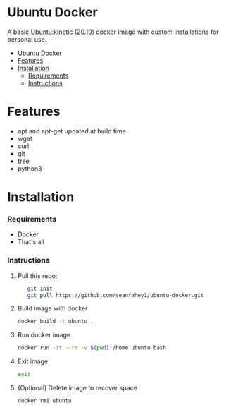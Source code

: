 # Ubuntu Docker


A basic [Ubuntu:kinetic (20.10)](https://hub.docker.com/_/ubuntu/tags) docker image with custom installations for personal use.
- [Ubuntu Docker](#Ubuntu-Docker)
- [Features](#Features)
- [Installation](#Installation)
  - [Requirements](#Requirements)
  - [Instructions](#Instructions)

# Features
- apt and apt-get updated at build time
- wget
- curl
- git
- tree 
- python3 

# Installation
### Requirements
- Docker
- That's all

### Instructions

1. Pull this repo:
   ```bash 
      git init
      git pull https://github.com/seanfahey1/ubuntu-docker.git
      ```
2. Build image with docker
    ```bash
   docker build -t ubuntu .
   ```
3. Run docker image
    ```bash
   docker run -it --rm -v $(pwd):/home ubuntu bash
   ```
4. Exit image
    ```bash
    exit
    ```
5. (Optional) Delete image to recover space
    ```bash
    docker rmi ubuntu
    ```
